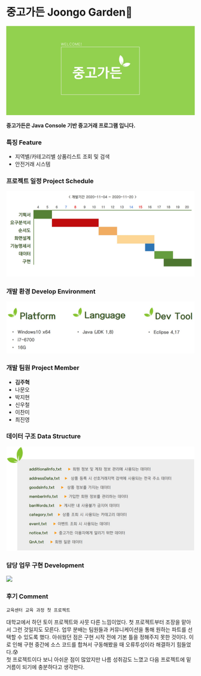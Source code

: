 # 중고가든 Joongo Garden🏡

<img src="images/garden.png">

__중고가든은 Java Console 기반 중고거래 프로그램 입니다.__

### 특징 Feature
+ 지역별/카테고리별 상품리스트 조회 및 검색
+ 안전거래 시스템

### 프로젝트 일정 Project Schedule
<img src="images/schedule.png">

### 개발 환경 Develop Environment
<img src="images/dev_env.png">

### 개발 팀원 Project Member
+ __김주혁__
+ 나문오
+ 박지현
+ 신우철
+ 이찬미
+ 최진영

### 데이터 구조 Data Structure
<img src="images/data_structure.png">

### 담당 업무 구현 Development
<img src="images/development.png">

### 후기 Comment
    교육센터 교육 과정 첫 프로젝트
  대학교에서 하던 토이 프로젝트와 사뭇 다른 느낌이었다. 첫 프로젝트부터 조장을 맡아서 그런 것일지도 모른다. 업무 분배는 팀원들과 커뮤니케이션을 통해 원하는 파트를 선택할 수 있도록 했다. 아쉬웠던 점은 구현 시작 전에 기본 틀을 정해주지 못한 것이다. 이로 인해 구현 중간에 소스 코드를 합쳐서 구동해봤을 때 오류투성이라 해결하기 힘들었다.😰   
첫 프로젝트이다 보니 아쉬운 점이 많았지만 나름 성취감도 느꼈고 다음 프로젝트에 밑거름이 되기에 충분하다고 생각한다.
